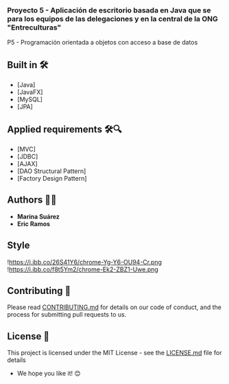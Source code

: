 ### Proyecto 5 - Aplicación de escritorio basada en Java que se para los equipos de las delegaciones y en la central de la ONG "Entreculturas"

P5 - Programación orientada a objetos con acceso a base de datos


## Built in 🛠️

* [Java]
* [JavaFX]
* [MySQL]
* [JPA]

## Applied requirements 🛠️🔍

* [MVC]
* [JDBC]
* [AJAX]
* [DAO Structural Pattern]
* [Factory Design Pattern]

## Authors 👩👨

* **Marina Suárez** 
* **Eric Ramos** 

## Style 

!https://i.ibb.co/26S41Y6/chrome-Yg-Y6-OU94-Cr.png
!https://i.ibb.co/f8t5Ym2/chrome-Ek2-ZBZ1-Uwe.png

## Contributing 📄

Please read [CONTRIBUTING.md](https://gist.github.com/PurpleBooth/b24679402957c63ec426) for details on our code of conduct, and the process for submitting pull requests to us.

## License 📄

This project is licensed under the MIT License - see the [LICENSE.md](LICENSE.md) file for details

* We hope you like it! 😊
